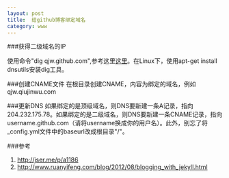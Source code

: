 ```yaml
---
layout: post
title:  给github博客绑定域名
category: www
---
```

	
###获得二级域名的IP

使用命令"dig qjw.github.com",参考这里[这里](http://jser.me/p/a1186)。在Linux下，使用apt-get install dnsutils安装dig工具。

###创建CNAME文件
在根目录创建CNAME，内容为绑定的域名，例如qjw.qiujinwu.com

###更新DNS
如果绑定的是顶级域名，则DNS要新建一条A记录，指向204.232.175.78。如果绑定的是二级域名，则DNS要新建一条CNAME记录，指向username.github.com（请将username换成你的用户名）。此外，别忘了将_config.yml文件中的baseurl改成根目录"/"。

	
###参考
1. <http://jser.me/p/a1186>
1. <http://www.ruanyifeng.com/blog/2012/08/blogging_with_jekyll.html>